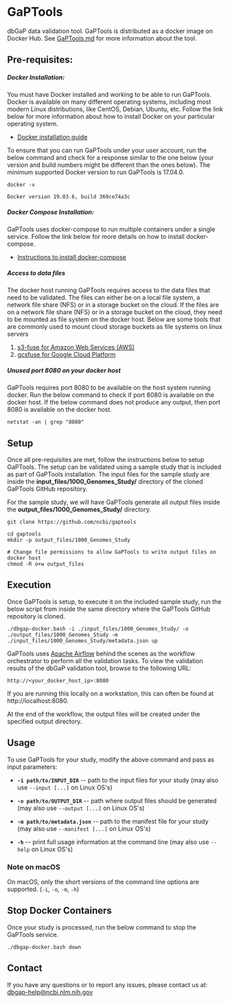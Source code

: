 # GaPTools
dbGaP data validation tool. GaPTools is distributed as a docker image on Docker Hub. See [GaPTools.md](GaPTools.md) for more information about the tool.

## Pre-requisites:

##### Docker Installation:

You must have Docker installed and working to be able to run GaPTools. Docker is available on many different operating systems, including most modern Linux distributions, like CentOS, Debian, Ubuntu, etc. 
Follow the link below for more information about how to install Docker on your particular operating system. 

* [Docker installation guide](https://docs.docker.com/engine/install/#supported-platforms)

To ensure that you can run GaPTools under your user account, run the below command and check for a response similar to the one below (your version and build numbers might be different than the ones below). 
The minimum supported Docker version to run GaPTools is 17.04.0.  

```
docker -v

Docker version 19.03.6, build 369ce74a3c
```
##### Docker Compose Installation:

GaPTools uses docker-compose to run multiple containers under a single service. Follow the link below for more details on how to install docker-compose.
* [Instructions to install docker-compose](https://docs.docker.com/compose/install/#install-compose)
    
##### Access to data files

The docker host running GaPTools requires access to the data files that need to be validated. The files can either be on a local file system, a network file share (NFS) or in a storage bucket on the cloud. If the files are on a network file share (NFS) or in a storage bucket on the cloud, they need to be mounted as file system on the docker host. 
Below are some tools that are commonly used to mount cloud storage buckets as file systems on linux servers

1) [s3-fuse for Amazon Web Services (AWS)](https://github.com/s3fs-fuse/s3fs-fuse)
1) [gcsfuse for Google Cloud Platform](https://github.com/GoogleCloudPlatform/gcsfuse/)


##### Unused port 8080 on your docker host

GaPTools requires port 8080 to be available on the host system running docker. Run the below command to check if port 8080 is available on the docker host. 
If the below command does not produce any output, then port 8080 is available on the docker host.
```
netstat -an | grep "8080"
```

## Setup

Once all pre-requisites are met, follow the instructions below to setup GaPTools. The setup can be validated using a sample study that is included as part of GaPTools installation. 
The input files for the sample study are inside the __input_files/1000_Genomes_Study/__ directory of the cloned GaPTools GitHub repository.

For the sample study, we will have GaPTools generate all output files inside the __output_files/1000_Genomes_Study/__ directory.
```
git clone https://github.com/ncbi/gaptools

cd gaptools
mkdir -p output_files/1000_Genomes_Study

# Change file permissions to allow GaPTools to write output files on docker host
chmod -R o+w output_files
```

## Execution

Once GaPTools is setup, to execute it on the included sample study, run the below script from inside the same directory where the GaPTools GitHub repository is cloned. 
```
./dbgap-docker.bash -i ./input_files/1000_Genomes_Study/ -o ./output_files/1000_Genomes_Study -m ./input_files/1000_Genomes_Study/metadata.json up
```

GaPTools uses [Apache Airflow](https://airflow.apache.org/) behind the scenes as the workflow orchestrator to perform all the validation tasks. To view the validation results of the dbGaP validation tool, browse to the following URL:

```
http://<your_docker_host_ip>:8080
```  

If you are running this locally on a workstation, this can often be found at http://localhost:8080. 


At the end of the workflow, the output files will be created under the specified output directory.

## Usage

To use GaPTools for your study, modify the above command and pass as input parameters:

- __`-i path/to/INPUT_DIR`__ -- path to the input files for your study (may also use `--input [...]` on Linux OS's)

- __`-o path/to/OUTPUT_DIR`__ -- path where output files should be generated (may also use `--output [...]` on Linux OS's)

- __`-m path/to/metadata.json`__ -- path to the manifest file for your study (may also use `--manifest [...]` on Linux OS's)

- __`-h`__ -- print full usage information at the command line (may also use `--help` on Linux OS's)
 
### Note on macOS

On macOS, only the short versions of the command line options are supported.  (`-i`, `-o`, `-m`, `-h`)

## Stop Docker Containers

Once your study is processed, run the below command to stop the GaPTools service.
```
./dbgap-docker.bash down
```

## Contact
If you have any questions or to report any issues, please contact us at: [dbgap-help@ncbi.nlm.nih.gov](mailto:dbgap-help@ncbi.nlm.nih.gov)

